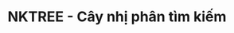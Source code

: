 ---
layout: post
title:  "NKTREE - Cây nhị phân tìm kiếm"
categories: [math]
code: NKTREE
src: NKTREE.cpp
---